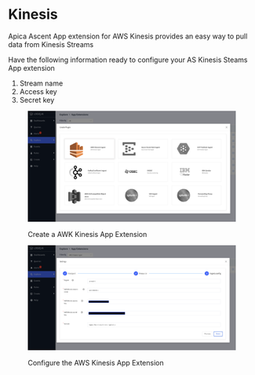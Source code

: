 # Kinesis

Apica Ascent App extension for AWS Kinesis provides an easy way to pull data from Kinesis Streams

Have the following information ready to configure your AS Kinesis Steams App extension

1. Stream name
2. Access key
3. Secret key

<div><figure><img src="../../.gitbook/assets/Screen Shot 2023-01-04 at 2.36.26 PM.png" alt=""><figcaption><p>Create a AWK Kinesis App Extension</p></figcaption></figure> <figure><img src="../../.gitbook/assets/Screen Shot 2023-01-04 at 2.38.09 PM.png" alt=""><figcaption><p>Configure the AWS Kinesis App Extension</p></figcaption></figure></div>
